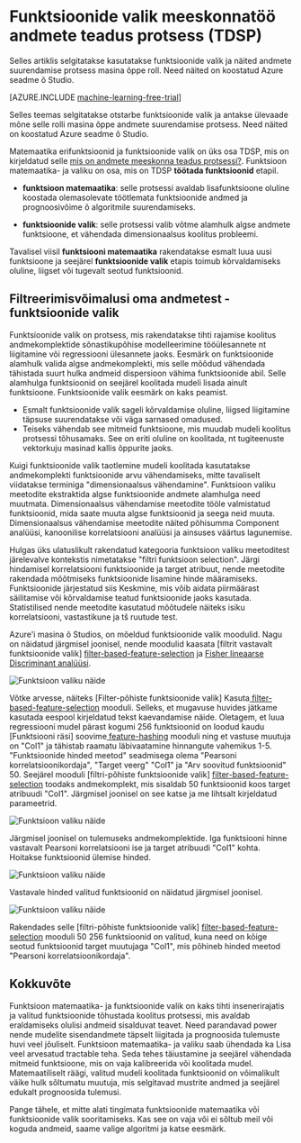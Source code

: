 <properties
    pageTitle="Funktsioonide valik andmete meeskonna teadus protsessi | Microsoft Azure'i" 
    description="Selgitab eesmärk funktsioonide valik ja tuuakse näiteid nende andmete suurendamise protsess masina õppe rolli."
    services="machine-learning"
    documentationCenter=""
    authors="bradsev"
    manager="jhubbard"
    editor="cgronlun"/>

<tags
    ms.service="machine-learning"
    ms.workload="data-services"
    ms.tgt_pltfrm="na"
    ms.devlang="na"
    ms.topic="article"
    ms.date="09/19/2016"
    ms.author="zhangya;bradsev" />


# <a name="feature-selection-in-the-team-data-science-process-tdsp"></a>Funktsioonide valik meeskonnatöö andmete teadus protsess (TDSP)

Selles artiklis selgitatakse kasutatakse funktsioonide valik ja näited andmete suurendamise protsess masina õppe roll. Need näited on koostatud Azure seadme õ Studio. 

[AZURE.INCLUDE [machine-learning-free-trial](../../includes/machine-learning-free-trial.md)]


Selles teemas selgitatakse otstarbe funktsioonide valik ja antakse ülevaade mõne selle rolli masina õppe andmete suurendamise protsess. Need näited on koostatud Azure seadme õ Studio. 

Matemaatika erifunktsioonid ja funktsioonide valik on üks osa TDSP, mis on kirjeldatud selle [mis on andmete meeskonna teadus protsessi?](data-science-process-overview.md). Funktsioon matemaatika- ja valiku on osa, mis on TDSP **töötada funktsioonid** etapil.

* **funktsioon matemaatika**: selle protsessi avaldab lisafunktsioone oluline koostada olemasolevate töötlemata funktsioonide andmed ja prognoosivõime õ algoritmile suurendamiseks.

* **funktsioonide valik**: selle protsessi valib võtme alamhulk algse andmete funktsioone, et vähendada dimensionaalsus koolitus probleemi.

Tavalisel viisil **funktsiooni matemaatika** rakendatakse esmalt luua uusi funktsioone ja seejärel **funktsioonide valik** etapis toimub kõrvaldamiseks oluline, liigset või tugevalt seotud funktsioonid.


## <a name="filtering-features-from-your-data---feature-selection"></a>Filtreerimisvõimalusi oma andmetest - funktsioonide valik 

Funktsioonide valik on protsess, mis rakendatakse tihti rajamise koolitus andmekomplektide sõnastikupõhise modelleerimine tööülesannete nt liigitamine või regressiooni ülesannete jaoks. Eesmärk on funktsioonide alamhulk valida algse andmekomplekti, mis selle mõõdud vähendada tähistada suurt hulka andmeid dispersioon vähima funktsioonide abil. Selle alamhulga funktsioonid on seejärel koolitada mudeli lisada ainult funktsioone. Funktsioonide valik eesmärk on kaks peamist.

* Esmalt funktsioonide valik sageli kõrvaldamise oluline, liigsed liigitamine täpsuse suurendatakse või väga sarnased omadused.
* Teiseks vähendab see mitmeid funktsioone, mis muudab mudeli koolitus protsessi tõhusamaks. See on eriti oluline on koolitada, nt tugiteenuste vektorkuju masinad kallis õppurite jaoks.

Kuigi funktsioonide valik taotlemine mudeli koolitada kasutatakse andmekomplekti funktsioonide arvu vähendamiseks, mitte tavaliselt viidatakse terminiga "dimensionaalsus vähendamine". Funktsioon valiku meetodite ekstraktida algse funktsioonide andmete alamhulga need muutmata.  Dimensionaalsus vähendamise meetodite tööle valmistatud funktsioonid, mida saate muuta algse funktsioonid ja seega neid muuta. Dimensionaalsus vähendamise meetodite näited põhisumma Component analüüsi, kanoonilise korrelatsiooni analüüsi ja ainsuses väärtus lagunemise.

Hulgas üks ulatuslikult rakendatud kategooria funktsioon valiku meetoditest järelevalve kontekstis nimetatakse "filtri funktsioon selection". Järgi hindamisel korrelatsiooni funktsioonide ja target atribuut, nende meetodite rakendada mõõtmiseks funktsioonide lisamine hinde määramiseks. Funktsioonide järjestatud siis Keskmine, mis võib aidata piirmäärast säilitamise või kõrvaldamise teatud funktsioonide jaoks kasutada. Statistilised nende meetodite kasutatud mõõtudele näiteks isiku korrelatsiooni, vastastikune ja tš ruutude test.

Azure'i masina õ Studios, on mõeldud funktsioonide valik moodulid. Nagu on näidatud järgmisel joonisel, nende moodulid kaasata [filtrit vastavalt funktsioonide valik] [ filter-based-feature-selection] ja [Fisher lineaarse Discriminant analüüsi][fisher-linear-discriminant-analysis].

![Funktsioon valiku näide](./media/machine-learning-data-science-select-features/feature-Selection.png)


Võtke arvesse, näiteks [Filter-põhiste funktsioonide valik] Kasuta[ filter-based-feature-selection] mooduli. Selleks, et mugavuse huvides jätkame kasutada eespool kirjeldatud tekst kaevandamise näide. Oletagem, et luua regressiooni mudel pärast kogumi 256 funktsioonid on loodud kaudu [Funktsiooni räsi] soovime[ feature-hashing] mooduli ning et vastuse muutuja on "Col1" ja tähistab raamatu läbivaatamine hinnangute vahemikus 1-5. "Funktsioonide hinded meetod" seadmisega olema "Pearsoni korrelatsioonikordaja", "Target veerg" "Col1" ja "Arv soovitud funktsioonid" 50. Seejärel mooduli [filtri-põhiste funktsioonide valik] [ filter-based-feature-selection] toodaks andmekomplekt, mis sisaldab 50 funktsioonid koos target atribuudi "Col1". Järgmisel joonisel on see katse ja me lihtsalt kirjeldatud parameetrid.

![Funktsioon valiku näide](./media/machine-learning-data-science-select-features/feature-Selection1.png)

Järgmisel joonisel on tulemuseks andmekomplektide. Iga funktsiooni hinne vastavalt Pearsoni korrelatsiooni ise ja target atribuudi "Col1" kohta. Hoitakse funktsioonid ülemise hinded.

![Funktsioon valiku näide](./media/machine-learning-data-science-select-features/feature-Selection2.png)

Vastavale hinded valitud funktsioonid on näidatud järgmisel joonisel.

![Funktsioon valiku näide](./media/machine-learning-data-science-select-features/feature-Selection3.png)

Rakendades selle [filtri-põhiste funktsioonide valik] [ filter-based-feature-selection] mooduli 50 256 funktsioonid on valitud, kuna need on kõige seotud funktsioonid target muutujaga "Col1", mis põhineb hinded meetod "Pearsoni korrelatsioonikordaja".

## <a name="conclusion"></a>Kokkuvõte
Funktsioon matemaatika- ja funktsioonide valik on kaks tihti insenerirajatis ja valitud funktsioonide tõhustada koolitus protsessi, mis avaldab eraldamiseks olulisi andmeid sisalduvat teavet. Need parandavad power nende mudelite sisendandmete täpselt liigitada ja prognoosida tulemuste huvi veel jõuliselt. Funktsioon matemaatika- ja valiku saab ühendada ka Lisa veel arvesatud tractable teha. Seda tehes täiustamine ja seejärel vähendada mitmeid funktsioone, mis on vaja kalibreerida või koolitada mudel. Matemaatiliselt räägi, valitud mudeli koolitada funktsioonid on võimalikult väike hulk sõltumatu muutuja, mis selgitavad mustrite andmed ja seejärel edukalt prognoosida tulemusi.

Pange tähele, et mitte alati tingimata funktsioonide matemaatika või funktsioonide valik sooritamiseks. Kas see on vaja või ei sõltub meil või koguda andmeid, saame valige algoritmi ja katse eesmärk.

<!-- Module References -->
[feature-hashing]: https://msdn.microsoft.com/library/azure/c9a82660-2d9c-411d-8122-4d9e0b3ce92a/
[filter-based-feature-selection]: https://msdn.microsoft.com/library/azure/918b356b-045c-412b-aa12-94a1d2dad90f/
[fisher-linear-discriminant-analysis]: https://msdn.microsoft.com/library/azure/dcaab0b2-59ca-4bec-bb66-79fd23540080/
 
